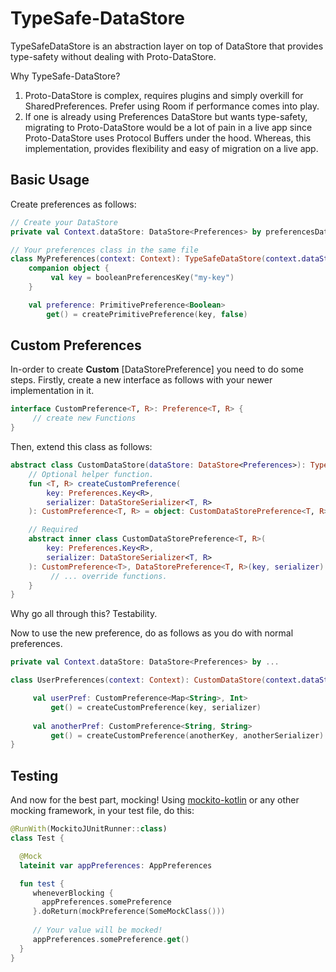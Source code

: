 # TypeSafe-DataStore
 TypeSafeDataStore is an abstraction layer on top of DataStore that provides type-safety without dealing with Proto-DataStore. 
  
  Why TypeSafe-DataStore?
  1. Proto-DataStore is complex, requires plugins and simply overkill for SharedPreferences. Prefer using Room if performance comes into play.
  2. If one is already using Preferences DataStore but wants type-safety, migrating to Proto-DataStore would be a lot of pain in a live app since Proto-DataStore uses Protocol Buffers under the hood. Whereas, this implementation, provides flexibility and easy of migration on a live app.

## Basic Usage
 
Create preferences as follows:
  ```kotlin
  // Create your DataStore
  private val Context.dataStore: DataStore<Preferences> by preferencesDataStore("prefs")

  // Your preferences class in the same file
  class MyPreferences(context: Context): TypeSafeDataStore(context.dataStore)
      companion object {
           val key = booleanPreferencesKey("my-key")
      }
  
      val preference: PrimitivePreference<Boolean>
          get() = createPrimitivePreference(key, false)
  ```
 
## Custom Preferences
 
  In-order to create **Custom** [DataStorePreference] you need to do some steps.
  Firstly, create a new interface as follows with your newer implementation in it.
  ```kotlin
  interface CustomPreference<T, R>: Preference<T, R> {
       // create new Functions
  }
  ```
  Then, extend this class as follows:
  ```kotlin
  abstract class CustomDataStore(dataStore: DataStore<Preferences>): TypeSafeDataStore(dataStore) {
      // Optional helper function.
      fun <T, R> createCustomPreference(
          key: Preferences.Key<R>,
          serializer: DataStoreSerializer<T, R>
      ): CustomPreference<T, R> = object: CustomDataStorePreference<T, R>(key, serializer) {}
  
      // Required
      abstract inner class CustomDataStorePreference<T, R>(
          key: Preferences.Key<R>,
          serializer: DataStoreSerializer<T, R>
      ): CustomPreference<T>, DataStorePreference<T, R>(key, serializer) {
           // ... override functions.
      }
  }
  ```
  Why go all through this? Testability.
  
  Now to use the new preference, do as follows as you do with normal preferences.
  ```kotlin
  private val Context.dataStore: DataStore<Preferences> by ...
  
  class UserPreferences(context: Context): CustomDataStore(context.dataStore) {
  
       val userPref: CustomPreference<Map<String>, Int>
           get() = createCustomPreference(key, serializer)
       
       val anotherPref: CustomPreference<String, String>
           get() = createCustomPreference(anotherKey, anotherSerializer)
  }
  ```

## Testing

 And now for the best part, mocking! Using [mockito-kotlin](https://github.com/mockito/mockito-kotlin) or any other mocking framework, in your test file, do this:
 ```kotlin
 @RunWith(MockitoJUnitRunner::class)
 class Test {

   @Mock
   lateinit var appPreferences: AppPreferences
 
   fun test {
      wheneverBlocking { 
        appPreferences.somePreference 
      }.doReturn(mockPreference(SomeMockClass()))
   
      // Your value will be mocked!
      appPreferences.somePreference.get()
   }
 }
 ```

